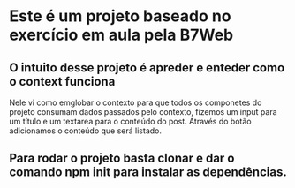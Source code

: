 # Este é um projeto baseado no exercício em aula pela B7Web

## O intuito desse projeto é apreder e enteder como o context funciona

<p>Nele vi como emglobar o contexto para que todos os componetes do projeto consumam dados passados pelo contexto, fizemos um input para um título e um textarea para o conteúdo do post. Através do botão adicionamos o conteúdo que será listado. </p>

<h2>Para rodar o projeto basta clonar e dar o comando <strong>npm init</strong> para instalar as dependências.</h2>